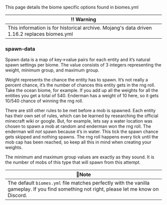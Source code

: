 This page details the biome specific options found in biomes.yml

| :bangbang: **Warning** |
| ----------- |
| This information is for historical archive. Mojang's data driven 1.16.2 replaces biomes.yml |

### spawn-data
Spawn data is a map of key->value pairs for each entity and it’s natural spawn settings per biome. The value consists of 3 integers representing the weight, minimum group, and maximum group.

Weight represents the chance the entity has to spawn. It’s not really a percent chance, it’s the number of chances this entity gets in the rng roll. Take the ocean biome, for example. If you add up all the weights for all the entities you get a total of 540. Enderman has a weight of 10 here, so it gets 10/540 chance of winning the rng roll.

There are still other rules to be met before a mob is spawned. Each entity has their own set of rules, which can be learned by researching the official minecraft wiki or google. But, for example, lets say a water location was chosen to spawn a mob at random and enderman won the rng roll. The enderman will _not_ spawn because it’s in water. This tick the spawn chance gets skipped and nothing spawns. The rng roll happens every tick until the mob cap has been reached, so keep all this in mind when creating your weights.

The minimum and maximum group values are exactly as they sound. It is the number of mobs of this type that will spawn from this attempt.

| 📝**Note** |
| ----------- |
| The default `biomes.yml` file matches perfectly with the vanilla gameplay. If you find something not right, please let me know on Discord. |